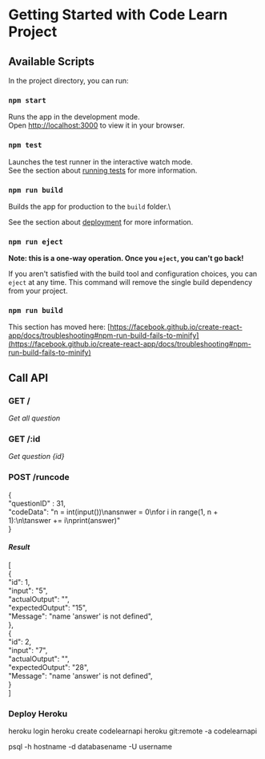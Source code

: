 # Getting Started with Code Learn Project

## Available Scripts

In the project directory, you can run:

### `npm start`

Runs the app in the development mode.\
Open [http://localhost:3000](http://localhost:3000) to view it in your browser.

### `npm test`

Launches the test runner in the interactive watch mode.\
See the section about [running tests](https://facebook.github.io/create-react-app/docs/running-tests) for more information.

### `npm run build`

Builds the app for production to the `build` folder.\

See the section about [deployment](https://facebook.github.io/create-react-app/docs/deployment) for more information.

### `npm run eject`

**Note: this is a one-way operation. Once you `eject`, you can't go back!**

If you aren't satisfied with the build tool and configuration choices, you can `eject` at any time. This command will remove the single build dependency from your project.

### `npm run build`

This section has moved here: [https://facebook.github.io/create-react-app/docs/troubleshooting#npm-run-build-fails-to-minify](https://facebook.github.io/create-react-app/docs/troubleshooting#npm-run-build-fails-to-minify)


## Call API

### GET /
*Get all question*

### GET /:id
*Get question {id}*

### POST /runcode

{<br />
    "questionID" : 31,<br />
    "codeData": "n = int(input())\nansnwer = 0\nfor i in range(1, n + 1):\n\tanswer += i\nprint(answer)"<br />
}

#### _Result_ 

[<br />
    {<br />
        "id": 1,<br />
        "input": "5",<br />
        "actualOutput": "",<br />
        "expectedOutput": "15",<br />
        "Message": "name 'answer' is not defined",<br />
    },<br />
    {<br />
        "id": 2,<br />
        "input": "7",<br />
        "actualOutput": "",<br />
        "expectedOutput": "28",<br />
        "Message": "name 'answer' is not defined",<br />
    }<br />
]<br />

### Deploy Heroku

heroku login
heroku create codelearnapi
heroku git:remote -a codelearnapi

psql -h hostname -d databasename -U username


